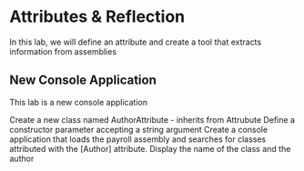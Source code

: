 ﻿# Attributes & Reflection
In this lab, we will define an attribute and create a tool that extracts information from assemblies

## New Console Application
This lab is a new console application



Create a new class named AuthorAttribute - inherits from Attrubute
Define a constructor parameter accepting a string argument
Create a console application that loads the payroll assembly and searches for classes attributed with the [Author] attribute.
Display the name of the class and the author